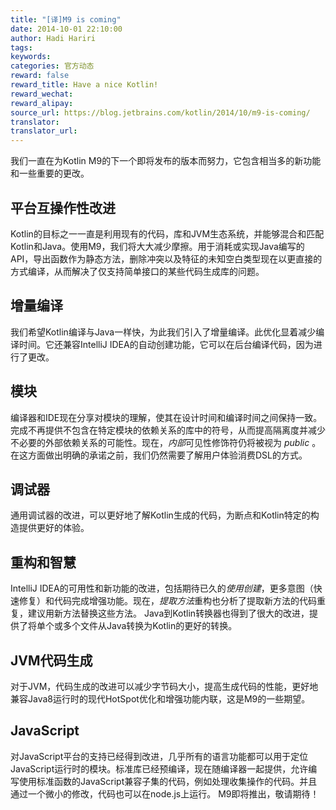```yaml
---
title: "[译]M9 is coming"
date: 2014-10-01 22:10:00
author: Hadi Hariri
tags:
keywords:
categories: 官方动态
reward: false
reward_title: Have a nice Kotlin!
reward_wechat:
reward_alipay:
source_url: https://blog.jetbrains.com/kotlin/2014/10/m9-is-coming/
translator:
translator_url:
---
```


我们一直在为Kotlin M9的下一个即将发布的版本而努力，它包含相当多的新功能和一些重要的更改。<span id =“more-1625”> </span>
## 平台互操作性改进

Kotlin的目标之一一直是利用现有的代码，库和JVM生态系统，并能够混合和匹配Kotlin和Java。使用M9，我们将大大减少摩擦。用于消耗或实现Java编写的API，导出函数作为静态方法，删除冲突以及特征的未知空白类型现在以更直接的方式编译，从而解决了仅支持简单接口的某些代码生成库的问题。
## 增量编译

我们希望Kotlin编译与Java一样快，为此我们引入了增量编译。此优化显着减少编译时间。它还兼容IntelliJ IDEA的自动创建功能，它可以在后台编译代码，因为进行了更改。
## 模块

编译器和IDE现在分享对模块的理解，使其在设计时间和编译时间之间保持一致。完成不再提供不包含在特定模块的依赖关系的库中的符号，从而提高隔离度并减少不必要的外部依赖关系的可能性。现在，<em>内部</em>可见性修饰符仍将被视为<em> public </em>。在这方面做出明确的承诺之前，我们仍然需要了解用户体验消费DSL的方式。
## 调试器

通用调试器的改进，可以更好地了解Kotlin生成的代码，为断点和Kotlin特定的构造提供更好的体验。
## 重构和智慧

IntelliJ IDEA的可用性和新功能的改进，包括期待已久的<em>使用创建</em>，更多意图（快速修复）和代码完成增强功能。现在，<em>提取方法</em>重构也分析了提取新方法的代码重复，建议用新方法替换这些方法。 Java到Kotlin转换器也得到了很大的改进，提供了将单个或多个文件从Java转换为Kotlin的更好的转换。
## JVM代码生成

对于JVM，代码生成的改进可以减少字节码大小，提高生成代码的性能，更好地兼容Java8运行时的现代HotSpot优化和增强功能内联，这是M9的一些期望。
## JavaScript

对JavaScript平台的支持已经得到改进，几乎所有的语言功能都可以用于定位JavaScript运行时的模块。标准库已经预编译，现在随编译器一起提供，允许编写使用标准函数的JavaScript兼容子集的代码，例如处理收集操作的代码。并且通过一个微小的修改，代码也可以在node.js上运行。
M9即将推出，敬请期待！
